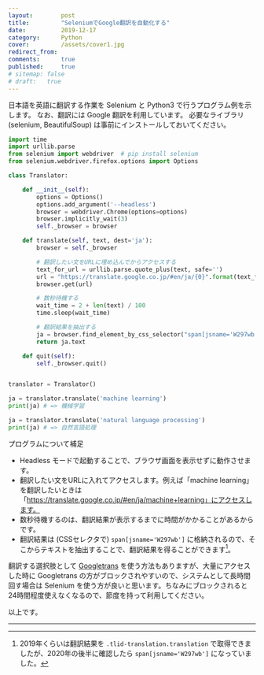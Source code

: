 ```yaml
---
layout:        post
title:         "SeleniumでGoogle翻訳を自動化する"
date:          2019-12-17
category:      Python
cover:         /assets/cover1.jpg
redirect_from:
comments:      true
published:     true
# sitemap: false
# draft:   true
---
```


日本語を英語に翻訳する作業を Selenium と Python3 で行うプログラム例を示します。
なお、翻訳には Google 翻訳を利用しています。
必要なライブラリ (selenium, BeautifulSoup) は事前にインストールしておいてください。

```python
import time
import urllib.parse
from selenium import webdriver  # pip install selenium
from selenium.webdriver.firefox.options import Options

class Translator:

    def __init__(self):
        options = Options()
        options.add_argument('--headless')
        browser = webdriver.Chrome(options=options)
        browser.implicitly_wait(3)
        self._browser = browser

    def translate(self, text, dest='ja'):
        browser = self._browser

        # 翻訳したい文をURLに埋め込んでからアクセスする
        text_for_url = urllib.parse.quote_plus(text, safe='')
        url = "https://translate.google.co.jp/#en/ja/{0}".format(text_for_url)
        browser.get(url)

        # 数秒待機する
        wait_time = 2 + len(text) / 100
        time.sleep(wait_time)

        # 翻訳結果を抽出する
        ja = browser.find_element_by_css_selector("span[jsname='W297wb']")
        return ja.text

    def quit(self):
        self._browser.quit()


translator = Translator()

ja = translator.translate('machine learning')
print(ja) # => 機械学習

ja = translator.translate('natural language processing')
print(ja) # => 自然言語処理
```

プログラムについて補足

- Headless モードで起動することで、ブラウザ画面を表示せずに動作させます。
- 翻訳したい文をURLに入れてアクセスします。例えば「machine learning」を翻訳したいときは「https://translate.google.co.jp/#en/ja/machine+learning」にアクセスします。
- 数秒待機するのは、翻訳結果が表示するまでに時間がかかることがあるからです。
- 翻訳結果は (CSSセレクタで) `span[jsname='W297wb']` に格納されるので、そこからテキストを抽出することで、翻訳結果を得ることができます[^1]。

[^1]: 2019年くらいは翻訳結果を `.tlid-translation.translation` で取得できましたが、2020年の後半に確認したら `span[jsname='W297wb']` になっていました。

翻訳する選択肢として [Googletrans](https://github.com/ssut/py-googletrans) を使う方法もありますが、大量にアクセスした時に Googletrans の方がブロックされやすいので、システムとして長時間回す場合は Selenium を使う方が良いと思います。ちなみにブロックされると24時間程度使えなくなるので、節度を持って利用してください。

以上です。

---
